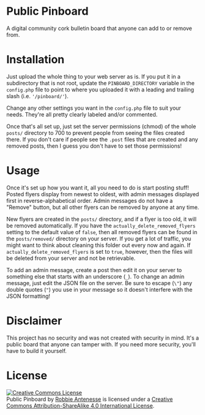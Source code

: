 # Public Pinboard
A digital community cork bulletin board that anyone can add to or remove from.

# Installation
Just upload the whole thing to your web server as is. If you put it in a subdirectory that is not root, update the `PINBOARD_DIRECTORY` variable in the `config.php` file to point to where you uploaded it with a leading and trailing slash (i.e. `'/pinboard/'`).

Change any other settings you want in the `config.php` file to suit your needs. They're all pretty clearly labeled and/or commented.

Once that's all set up, just set the server permissions (chmod) of the whole `posts/` directory to 700 to prevent people from seeing the files created there. If you don't care if people see the `.post` files that are created and any removed posts, then I guess you don't have to set those permissions!

# Usage
Once it's set up how you want it, all you need to do is start posting stuff! Posted flyers display from newest to oldest, with admin messages displayed first in reverse-alphabetical order. Admin messages do not have a "Remove" button, but all other flyers can be removed by anyone at any time.

New flyers are created in the `posts/` directory, and if a flyer is too old, it will be removed automatically. If you have the `actually_delete_removed_flyers` setting to the default value of `false`, then all removed flyers can be found in the `posts/removed/` directory on your server. If you get a lot of traffic, you might want to think about cleaning this folder out every now and again. If `actually_delete_removed_flyers` is set to `true`, however, then the files will be deleted from your server and not be retrievable.

To add an admin message, create a post then edit it on your server to something else that starts with an underscore (`_`). To change an admin message, just edit the JSON file on the server. Be sure to escape (`\"`) any double quotes (`"`) you use in your message so it doesn't interfere with the JSON formatting!

# Disclaimer
This project has no security and was not created with security in mind. It's a public board that anyone can tamper with. If you need more security, you'll have to build it yourself.

# License
<a rel="license" href="http://creativecommons.org/licenses/by-sa/4.0/"><img alt="Creative Commons License" style="border-width:0" src="https://i.creativecommons.org/l/by-sa/4.0/88x31.png" /></a><br /><span xmlns:dct="http://purl.org/dc/terms/" property="dct:title">Public Pinboard</span> by <a xmlns:cc="http://creativecommons.org/ns#" href="https://github.com/Alamantus" property="cc:attributionName" rel="cc:attributionURL">Robbie Antenesse</a> is licensed under a <a rel="license" href="http://creativecommons.org/licenses/by-sa/4.0/">Creative Commons Attribution-ShareAlike 4.0 International License</a>.
